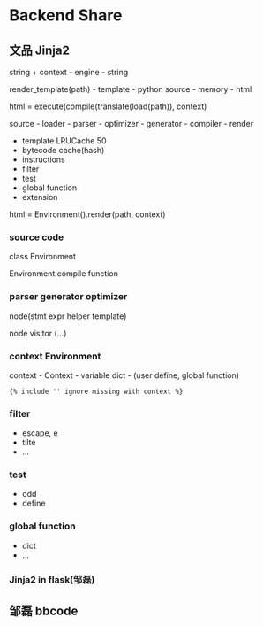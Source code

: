 # Backend Share

## 文品 Jinja2

string + context - engine - string

render_template(path) - template - python source - memory - html 

html = execute(compile(translate(load(path)), context)

source - loader - parser - optimizer - generator - compiler - render

* template LRUCache 50
* bytecode cache(hash)
* instructions
* filter
* test
* global function
* extension

html = Environment().render(path, context)

### source code
class Environment

Environment.compile function

### parser generator optimizer
node(stmt expr helper template)

node visitor (...)

### context Environment
context - Context - variable dict - (user define, global function)

    {% include '' ignore missing with context %}

### filter
* escape, e
* tilte
* ...


### test
* odd
* define

### global function
* dict
* ...

### Jinja2 in flask(邹磊)


## 邹磊 bbcode
